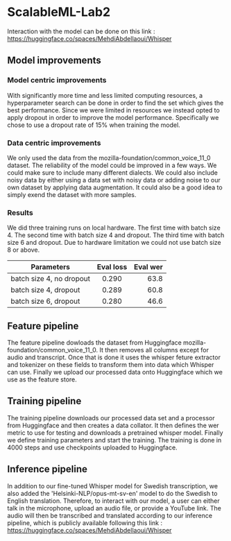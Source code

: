 # ScalableML-Lab2

Interaction with the model can be done on this link : https://huggingface.co/spaces/MehdiAbdellaoui/Whisper

## Model improvements

### Model centric improvements
With significantly more time and less limited computing resources, a hyperparameter search can be done in order to find the set which gives the best performance. Since we were limited in resources we instead opted to apply dropout in order to improve the model performance. Specifically we chose to use a dropout rate of 15% when training the model.

### Data centric improvements
We only used the data from the mozilla-foundation/common_voice_11_0 dataset. The reliability of the model could be improved in a few ways. We could make sure to include many different dialects. We could also include noisy data by either using a data set with noisy data or adding noise to our own dataset by applying data augmentation. It could also be a good idea to simply exend the dataset with more samples.

### Results

We did three training runs on local hardware. The first time with batch size 4. The second time with batch size 4 and dropout. The third time with batch size 6 and dropout. Due to hardware limitation we could not use batch size 8 or above.

| Parameters | Eval loss| Eval wer |
|----------|:-------------:|------:|
| batch size 4, no dropout | 0.290 | 63.8 |
| batch size 4, dropout | 0.289 | 60.8 |
| batch size 6, dropout | 0.280 | 46.6 |

## Feature pipeline

The feature pipeline dowloads the dataset from Huggingface mozilla-foundation/common_voice_11_0. It then removes all columns except for audio and transcript. Once that is done it uses the whisper feture extractor and tokenizer on these fields to transform them into data which Whisper can use. Finally we upload our processed data onto Huggingface which we use as the feature store.

## Training pipeline

The training pipeline downloads our processed data set and a processor from Huggingface and then creates a data collator. It then defines the wer metric to use for testing and downloads a pretrained whisper model. Finally we define training parameters and start the training. The training is done in 4000 steps and use checkpoints uploaded to Huggingface.

## Inference pipeline

In addition to our fine-tuned Whisper model for Swedish transcription, we also added the 'Helsinki-NLP/opus-mt-sv-en' model to do the Swedish to English translation. Therefore, to interact with our model, a user can either talk in the microphone, upload an audio file, or provide a YouTube link. The audio will then be transcribed and translated according to our inference pipeline, which is publicly available following this link : https://huggingface.co/spaces/MehdiAbdellaoui/Whisper
